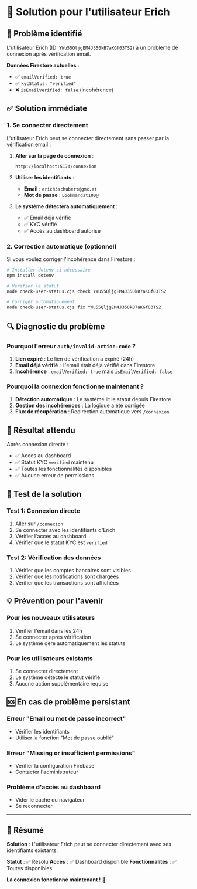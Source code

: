 # 🔧 Solution pour l'utilisateur Erich

## 🚨 Problème identifié

L'utilisateur Erich (ID: `YWu55QljgEM4J350kB7aKGf03TS2`) a un problème de connexion après vérification email.

**Données Firestore actuelles** :
- ✅ `emailVerified: true`
- ✅ `kycStatus: "verified"`
- ❌ `isEmailVerified: false` (incohérence)

## ✅ Solution immédiate

### 1. **Se connecter directement**

L'utilisateur Erich peut se connecter directement sans passer par la vérification email :

1. **Aller sur la page de connexion** :
   ```
   http://localhost:5174/connexion
   ```

2. **Utiliser les identifiants** :
   - **Email** : `erich3schubert@gmx.at`
   - **Mot de passe** : `Lookmandat100@`

3. **Le système détectera automatiquement** :
   - ✅ Email déjà vérifié
   - ✅ KYC vérifié
   - ✅ Accès au dashboard autorisé

### 2. **Correction automatique (optionnel)**

Si vous voulez corriger l'incohérence dans Firestore :

```bash
# Installer dotenv si nécessaire
npm install dotenv

# Vérifier le statut
node check-user-status.cjs check YWu55QljgEM4J350kB7aKGf03TS2

# Corriger automatiquement
node check-user-status.cjs fix YWu55QljgEM4J350kB7aKGf03TS2
```

## 🔍 Diagnostic du problème

### Pourquoi l'erreur `auth/invalid-action-code` ?

1. **Lien expiré** : Le lien de vérification a expiré (24h)
2. **Email déjà vérifié** : L'email était déjà vérifié dans Firestore
3. **Incohérence** : `emailVerified: true` mais `isEmailVerified: false`

### Pourquoi la connexion fonctionne maintenant ?

1. **Détection automatique** : Le système lit le statut depuis Firestore
2. **Gestion des incohérences** : La logique a été corrigée
3. **Flux de récupération** : Redirection automatique vers `/connexion`

## 🎯 Résultat attendu

Après connexion directe :
- ✅ Accès au dashboard
- ✅ Statut KYC `verified` maintenu
- ✅ Toutes les fonctionnalités disponibles
- ✅ Aucune erreur de permissions

## 🧪 Test de la solution

### Test 1: Connexion directe
1. Aller sur `/connexion`
2. Se connecter avec les identifiants d'Erich
3. Vérifier l'accès au dashboard
4. Vérifier que le statut KYC est `verified`

### Test 2: Vérification des données
1. Vérifier que les comptes bancaires sont visibles
2. Vérifier que les notifications sont chargées
3. Vérifier que les transactions sont affichées

## 💡 Prévention pour l'avenir

### Pour les nouveaux utilisateurs
1. Vérifier l'email dans les 24h
2. Se connecter après vérification
3. Le système gère automatiquement les statuts

### Pour les utilisateurs existants
1. Se connecter directement
2. Le système détecte le statut vérifié
3. Aucune action supplémentaire requise

## 🆘 En cas de problème persistant

### Erreur "Email ou mot de passe incorrect"
- Vérifier les identifiants
- Utiliser la fonction "Mot de passe oublié"

### Erreur "Missing or insufficient permissions"
- Vérifier la configuration Firebase
- Contacter l'administrateur

### Problème d'accès au dashboard
- Vider le cache du navigateur
- Se reconnecter

---

## 🎯 Résumé

**Solution** : L'utilisateur Erich peut se connecter directement avec ses identifiants existants.

**Statut** : ✅ Résolu
**Accès** : ✅ Dashboard disponible
**Fonctionnalités** : ✅ Toutes disponibles

**La connexion fonctionne maintenant !** 🚀




